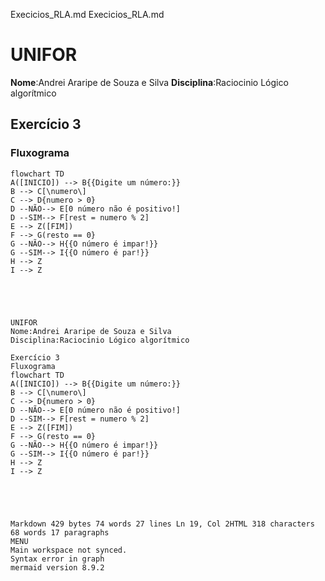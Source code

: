 Execicios_RLA.md
Execicios_RLA.md
# UNIFOR
**Nome**:Andrei Araripe de Souza e Silva
**Disciplina**:Raciocinio Lógico algorítmico
## Exercício 3
### Fluxograma

```mermaid
flowchart TD
A([INICIO]) --> B{{Digite um número:}}
B --> C[\numero\]
C --> D{numero > 0}
D --NÃO--> E[0 número não é positivo!]
D --SIM--> F[rest = numero % 2]
E --> Z([FIM])
F --> G(resto == 0}
G --NÃO--> H{{O número é impar!}}
G --SIM--> I{{O número é par!}}
H --> Z
I --> Z

```

```




UNIFOR
Nome:Andrei Araripe de Souza e Silva
Disciplina:Raciocinio Lógico algorítmico

Exercício 3
Fluxograma
flowchart TD
A([INICIO]) --> B{{Digite um número:}}
B --> C[\numero\]
C --> D{numero > 0}
D --NÃO--> E[0 número não é positivo!]
D --SIM--> F[rest = numero % 2]
E --> Z([FIM])
F --> G(resto == 0}
G --NÃO--> H{{O número é impar!}}
G --SIM--> I{{O número é par!}}
H --> Z
I --> Z





Markdown 429 bytes 74 words 27 lines Ln 19, Col 2HTML 318 characters 68 words 17 paragraphs
MENU
Main workspace not synced.
Syntax error in graph
mermaid version 8.9.2
